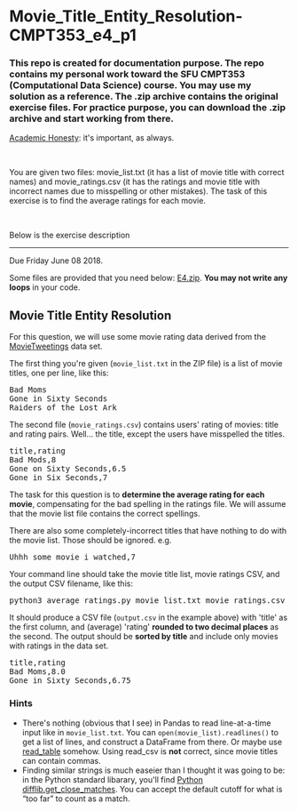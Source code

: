 # Movie_Title_Entity_Resolution-CMPT353_e4_p1
<h3>This repo is created for documentation purpose. The repo contains my personal work toward the SFU CMPT353 (Computational Data Science) course. You may use my solution as a reference. The .zip archive contains the original exercise files. For practice purpose, you can download the .zip archive and start working from there.</h3>

<p><a href="https://coursys.sfu.ca/2018su-cmpt-353-d1/pages/AcademicHonesty">Academic Honesty</a>: it's important, as always.</p>
<br/>
<p> You are given two files: movie_list.txt (it has a list of movie title with correct names) and movie_ratings.csv (it has the ratings and movie title with incorrect names due to misspelling or other mistakes). The task of this exercise is to find the average ratings for each movie. </p>
<br/>
<p>Below is the exercise description </p>
<hr>


<div class="wikicontents creole tex2jax_ignore"><p>Due <span title="2018-06-08T23:59:59-07:00">Friday June 08 2018</span>.</p>
<p>Some files are provided that you need below: <a href="E4.zip">E4.zip</a>. <strong>You may not write any loops</strong> in your code.</p>
<h2 id="h-movie-title-entity-resolution">Movie Title Entity Resolution</h2>
<p>For this question, we will use some movie rating data derived from the <a href="https://github.com/sidooms/MovieTweetings">MovieTweetings</a> data set.</p>
<p>The first thing you're given (<code>movie_list.txt</code> in the ZIP file) is a list of movie titles, one per line, like this:</p>
<pre class="highlight lang-plain">Bad Moms
Gone in Sixty Seconds
Raiders of the Lost Ark</pre>
<p>The second file (<code>movie_ratings.csv</code>) contains users' rating of movies: title and rating pairs. Well<span>&hellip;</span> the title, except the users have misspelled the titles.</p>
<pre class="highlight lang-plain">title,rating
Bad Mods,8
Gone on Sixty Seconds,6.5
Gone in Six Seconds,7</pre>
<p>The task for this question is to <strong>determine the average rating for each movie</strong>, compensating for the bad spelling in the ratings file. We will assume that the movie list file contains the correct spellings.</p>
<p>There are also some completely-incorrect titles that have nothing to do with the movie list. Those should be ignored. e.g.</p>
<pre class="highlight lang-plain">Uhhh some movie i watched,7</pre>
<p>Your command line should take the movie title list, movie ratings CSV, and the output CSV filename, like this:</p>
<pre class="highlight lang-bash">python3 average_ratings.py movie_list.txt movie_ratings.csv output.csv</pre>
<p>It should produce a CSV file (<code>output.csv</code> in the example above) with 'title' as the first column, and (average) 'rating' <strong>rounded to two decimal places</strong> as the second. The output should be <strong>sorted by title</strong> and include only movies with ratings in the data set.</p>
<pre class="highlight lang-plain">title,rating
Bad Moms,8.0
Gone in Sixty Seconds,6.75</pre>
<h3 id="h-hints">Hints</h3>
<ul><li>There's nothing (obvious that I see) in Pandas to read line-at-a-time input like in <code>movie_list.txt</code>. You can <code>open(movie_list).readlines()</code> to get a list of lines, and construct a DataFrame from there. Or maybe use <a href="http://pandas.pydata.org/pandas-docs/stable/generated/pandas.read_table.html">read_table</a> somehow. Using read_csv is <strong>not</strong> correct, since movie titles can contain commas.
</li><li>Finding similar strings is much easeier than I thought it was going to be: in the Python standard libarary, you'll find <a href="https://docs.python.org/3/library/difflib.html#difflib.get_close_matches">Python difflib.get_close_matches</a>. You can accept the default cutoff for what is <span>&ldquo;</span>too far<span>&rdquo;</span> to count as a match.
</li></ul>

